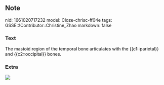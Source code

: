 ## Note
nid: 1661020717232
model: Cloze-chrisc-ff04e
tags: GSSE::!Contributor::Christine_Zhao
markdown: false

### Text
<div>
  <div>
    <div>
      <div>
        <font color="#000001">The mastoid region of the temporal
        bone articulates with the {{c1::parietal}} and
        {{c2::occipital}} bones.</font>
      </div>
    </div>
  </div>
</div>

### Extra
<img src="paste-afb962129c8bda6a153914985a7e45f32d14cc9d.jpg">
